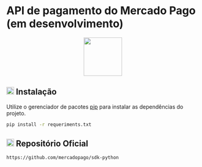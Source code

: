 

# API de pagamento do Mercado Pago (em desenvolvimento)

<div align="center">
    <img width=100 src="https://img.icons8.com/?size=100&id=nTLVtpxsNPaz&format=png&color=000000">
</div>

## <div > <img width=20 src="https://img.icons8.com/?size=100&id=19209&format=png&color=000000"> Instalação </div>

Utilize o gerenciador de pacotes [pip](https://pip.pypa.io/en/stable/) para instalar as dependências do projeto.

```bash
pip install -r requeriments.txt
```


## <div > <img width=20 src="https://img.icons8.com/?size=100&id=IktywZAQQS6o&format=png&color=000000"> Repositório Oficial </div>

```bash
https://github.com/mercadopago/sdk-python   
```